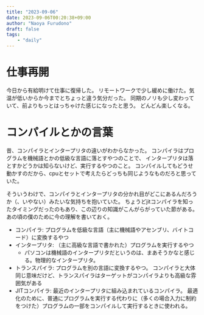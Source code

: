 ```yaml
---
title: "2023-09-06"
date: 2023-09-06T00:20:38+09:00
author: "Naoya Furudono"
draft: false
tags:
    - "daily"
---
```


# 仕事再開

今日から有給明けて仕事に復帰した。
リモートワークで少し緩めに働けた。気温が低いからか今までとちょっと違う気分だった。
同期のノリも少し変わっていて、前よりもっとはっちゃけた感じになったと思う。
どんどん楽しくなる。

# コンパイルとかの言葉

昔、コンパイラとインタープリタの違いがわからなかった。
コンパイラはプログラムを機械語とかの低級な言語に落とすやつのことで、
インタープリタは落とすかどうかは知らないけど、実行するやつのこと。
コンパイルしてもどうせ動かすのだから、cpuとセットで考えたらどっちも同じようなものだろと思っていた。

そういうわけで、コンパイラとインタープリタの分かれ目がどこにあるんだろうか（、いやない）みたいな気持ちを抱いていた。
ちょうどjitコンパイラを知ったタイミングだったのもあり、この辺りの知識がこんがらがっていた節がある。
あの頃の僕のために今の理解を書いておく。

- コンパイラ: プログラムを低級な言語（主に機械語やアセンブリ、バイトコード）に変換するやつ
- インタープリタ: （主に高級な言語で書かれた）プログラムを実行するやつ
  - パソコンは機械語のインタープリタだというのは、まあそうかなと感じる。物理的なインタープリタ。
- トランスパイラ: プログラムを別の言語に変換するやつ。
  コンパイラと大体同じ意味だけど、トランスパイラはターゲットがコンパイラよりも高級な雰囲気がある
- JITコンパイラ: 最近のインタープリタに組み込まれているコンパイラ。
  最適化のために、普通にプログラムを実行する代わりに（多くの場合入力に制約をつけた）プログラムの一部をコンパイルして実行するときに使われる。

